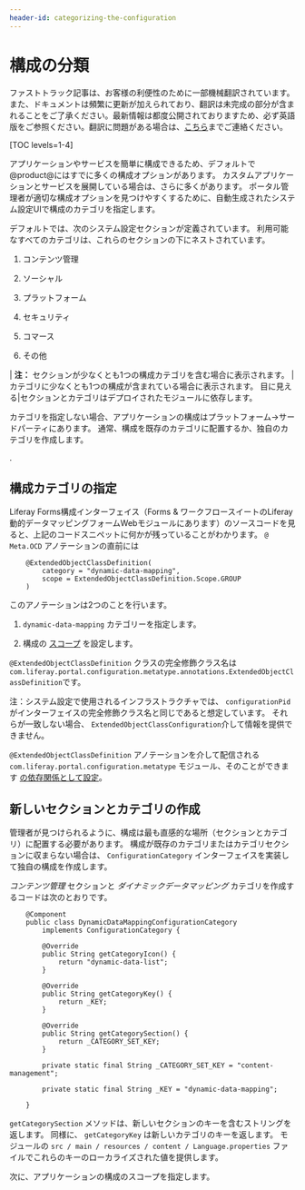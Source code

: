 ```yaml
---
header-id: categorizing-the-configuration
---
```


# 構成の分類

<p class="alert alert-info"><span class="wysiwyg-color-blue120">ファストトラック記事は、お客様の利便性のために一部機械翻訳されています。また、ドキュメントは頻繁に更新が加えられており、翻訳は未完成の部分が含まれることをご了承ください。最新情報は都度公開されておりますため、必ず英語版をご参照ください。翻訳に問題がある場合は、<a href="mailto:support-content-jp@liferay.com">こちら</a>までご連絡ください。</span></p>

[TOC levels=1-4]

アプリケーションやサービスを簡単に構成できるため、デフォルトで@product@にはすでに多くの構成オプションがあります。 カスタムアプリケーションとサービスを展開している場合は、さらに多くがあります。 ポータル管理者が適切な構成オプションを見つけやすくするために、自動生成されたシステム設定UIで構成のカテゴリを指定します。

<!-- Here's how the System Settings UI looks:

IMAGES NEED TO BE UPDATED WHEN UI STABILIZES ![Figure 1: Navigate to the Control Panel, click on *Configuration* and then
*System Settings*. You'll find five categories of configurations, including
Other. Click on any configuration to access a form through which the
configuration values can be updated.](../../images/system-settings-ui.png) -->

デフォルトでは、次のシステム設定セクションが定義されています。 利用可能なすべてのカテゴリは、これらのセクションの下にネストされています。

1.  コンテンツ管理

2.  ソーシャル

3.  プラットフォーム

4.  セキュリティ

5.  コマース

6.  その他

| **注：** セクションが少なくとも1つの構成カテゴリを含む場合に表示されます。 |カテゴリに少なくとも1つの構成が含まれている場合に表示されます。 目に見える|セクションとカテゴリはデプロイされたモジュールに依存します。

カテゴリを指定しない場合、アプリケーションの構成はプラットフォーム→サードパーティにあります。 通常、構成を既存のカテゴリに配置するか、独自のカテゴリを作成します。

<!-- Add Figure of Platform Third Party section when UI stabilizes -->.

## 構成カテゴリの指定

Liferay Forms構成インターフェイス（Forms & ワークフロースイートのLiferay動的データマッピングフォームWebモジュールにあります）のソースコードを見ると、上記のコードスニペットに何かが残っていることがわかります。 `@ Meta.OCD` アノテーションの直前には

``` 
    @ExtendedObjectClassDefinition(
        category = "dynamic-data-mapping",
        scope = ExtendedObjectClassDefinition.Scope.GROUP
    )
```

このアノテーションは2つのことを行います。

1.  `dynamic-data-mapping` カテゴリーを指定します。

2.  構成の [スコープ](/docs/7-1/user/-/knowledge_base/u/system-settings#configuration-scope) を設定します。

`@ExtendedObjectClassDefinition` クラスの完全修飾クラス名は `com.liferay.portal.configuration.metatype.annotations.ExtendedObjectClassDefinition`です。

注：システム設定で使用されるインフラストラクチャでは、 `configurationPid` がインターフェイスの完全修飾クラス名と同じであると想定しています。 それらが一致しない場合、 `ExtendedObjectClassConfiguration`介して情報を提供できません。

`@ExtendedObjectClassDefinition` アノテーションを介して配信される `com.liferay.portal.configuration.metatype` モジュール、そのことができます [の依存関係として設定](/docs/7-1/tutorials/-/knowledge_base/t/configuring-dependencies)。

## 新しいセクションとカテゴリの作成

管理者が見つけられるように、構成は最も直感的な場所（セクションとカテゴリ）に配置する必要があります。 構成が既存のカテゴリまたはカテゴリセクションに収まらない場合は、 `ConfigurationCategory` インターフェイスを実装して独自の構成を作成します。

*コンテンツ管理* セクションと *ダイナミックデータマッピング* カテゴリを作成するコードは次のとおりです。

``` 
    @Component
    public class DynamicDataMappingConfigurationCategory
        implements ConfigurationCategory {

        @Override
        public String getCategoryIcon() {
            return "dynamic-data-list";
        }

        @Override
        public String getCategoryKey() {
            return _KEY;
        }

        @Override
        public String getCategorySection() {
            return _CATEGORY_SET_KEY;
        }

        private static final String _CATEGORY_SET_KEY = "content-management";

        private static final String _KEY = "dynamic-data-mapping";

    }
```

`getCategorySection` メソッドは、新しいセクションのキーを含むストリングを返します。 同様に、 `getCategoryKey` は新しいカテゴリのキーを返します。 モジュールの `src / main / resources / content / Language.properties` ファイルでこれらのキーのローカライズされた値を提供します。

次に、アプリケーションの構成のスコープを指定します。
